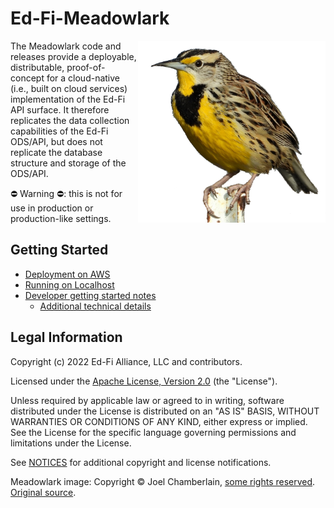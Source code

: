 # Ed-Fi-Meadowlark

<img alt="Meadowlark photo (c) Joel Chamberlain"
 src="images/cropped-meadowlark-cc-by-nc-4.0-naturenerd_joel.png" align="right"
 width="300">

The Meadowlark code and releases provide a deployable, distributable,
proof-of-concept for a cloud-native (i.e., built on cloud services)
implementation of the Ed-Fi API surface. It therefore replicates the data
collection capabilities of the Ed-Fi ODS/API, but does not replicate the
database structure and storage of the ODS/API.

:no_entry: Warning :no_entry:: this is not for use in production or
production-like settings.

## Getting Started

* [Deployment on AWS](docs/DEPLOYMENT.md)
* [Running on Localhost](docs/LOCALHOST.md)
* [Developer getting started notes](docs/)
  * [Additional technical details](docs/TECHNICAL.md)

## Legal Information

Copyright (c) 2022 Ed-Fi Alliance, LLC and contributors.

Licensed under the [Apache License, Version 2.0](LICENSE) (the "License").

Unless required by applicable law or agreed to in writing, software distributed
under the License is distributed on an "AS IS" BASIS, WITHOUT WARRANTIES OR
CONDITIONS OF ANY KIND, either express or implied. See the License for the
specific language governing permissions and limitations under the License.

See [NOTICES](NOTICES.md) for additional copyright and license notifications.

Meadowlark image: Copyright &copy; Joel Chamberlain, [some rights
reserved](http://creativecommons.org/licenses/by-nc/4.0/).
[Original source](https://www.inaturalist.org/observations/38032376).
